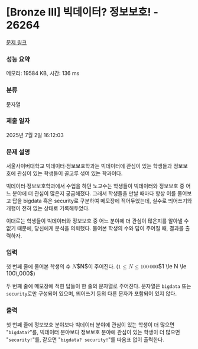 # [Bronze III] 빅데이터? 정보보호! - 26264 

[문제 링크](https://www.acmicpc.net/problem/26264) 

### 성능 요약

메모리: 19584 KB, 시간: 136 ms

### 분류

문자열

### 제출 일자

2025년 7월 2일 16:12:03

### 문제 설명

<p>서울사이버대학교 빅데이터·정보보호학과는 빅데이터에 관심이 있는 학생들과 정보보호에 관심이 있는 학생들이 골고루 섞여 있는 학과이다.</p>

<p>빅데이터·정보보호학과에서 수업을 하던 노교수는 학생들이 빅데이터와 정보보호 중 어느 분야에 더 관심이 많은지 궁금해졌다. 그래서 학생들을 만날 때마다 항상 이를 물어보고 답을 bigdata 혹은 security로 구분하여 메모장에 적어두었는데, 실수로 띄어쓰기와 개행이 전혀 없는 상태로 기록해두었다.</p>

<p>이대로는 학생들이 빅데이터와 정보보호 중 어느 분야에 더 관심이 많은지를 알아낼 수 없기 때문에, 당신에게 분석을 의뢰했다. 물어본 학생의 수와 답이 주어질 때, 결과를 출력하자.</p>

### 입력 

 <p>첫 번째 줄에 물어본 학생의 수 <mjx-container class="MathJax" jax="CHTML" style="font-size: 109%; position: relative;"><mjx-math class="MJX-TEX" aria-hidden="true"><mjx-mi class="mjx-i"><mjx-c class="mjx-c1D441 TEX-I"></mjx-c></mjx-mi></mjx-math><mjx-assistive-mml unselectable="on" display="inline"><math xmlns="http://www.w3.org/1998/Math/MathML"><mi>N</mi></math></mjx-assistive-mml><span aria-hidden="true" class="no-mathjax mjx-copytext">$N$</span></mjx-container>이 주어진다. (<mjx-container class="MathJax" jax="CHTML" style="font-size: 109%; position: relative;"><mjx-math class="MJX-TEX" aria-hidden="true"><mjx-mn class="mjx-n"><mjx-c class="mjx-c31"></mjx-c></mjx-mn><mjx-mo class="mjx-n" space="4"><mjx-c class="mjx-c2264"></mjx-c></mjx-mo><mjx-mi class="mjx-i" space="4"><mjx-c class="mjx-c1D441 TEX-I"></mjx-c></mjx-mi><mjx-mo class="mjx-n" space="4"><mjx-c class="mjx-c2264"></mjx-c></mjx-mo><mjx-mn class="mjx-n" space="4"><mjx-c class="mjx-c31"></mjx-c><mjx-c class="mjx-c30"></mjx-c><mjx-c class="mjx-c30"></mjx-c></mjx-mn><mjx-mstyle><mjx-mspace style="width: 0.167em;"></mjx-mspace></mjx-mstyle><mjx-mn class="mjx-n"><mjx-c class="mjx-c30"></mjx-c><mjx-c class="mjx-c30"></mjx-c><mjx-c class="mjx-c30"></mjx-c></mjx-mn></mjx-math><mjx-assistive-mml unselectable="on" display="inline"><math xmlns="http://www.w3.org/1998/Math/MathML"><mn>1</mn><mo>≤</mo><mi>N</mi><mo>≤</mo><mn>100</mn><mstyle scriptlevel="0"><mspace width="0.167em"></mspace></mstyle><mn>000</mn></math></mjx-assistive-mml><span aria-hidden="true" class="no-mathjax mjx-copytext">$1 \le N \le 100\,000$</span></mjx-container>)</p>

<p>두 번째 줄에 메모장에 적힌 답들이 한 줄의 문자열로 주어진다. 문자열은 <code>bigdata</code> 또는 <code>security</code>로만 구성되어 있으며, 띄어쓰기 등의 다른 문자가 포함되어 있지 않다.</p>

### 출력 

 <p>첫 번째 줄에 정보보호 분야보다 빅데이터 분야에 관심이 있는 학생이 더 많으면 "<code>bigdata?</code>"를, 빅데이터 분야보다 정보보호 분야에 관심이 있는 학생이 더 많으면 "<code>security!</code>"를, 같으면 "<code>bigdata? security!</code>"를 따옴표 없이 출력한다.</p>

